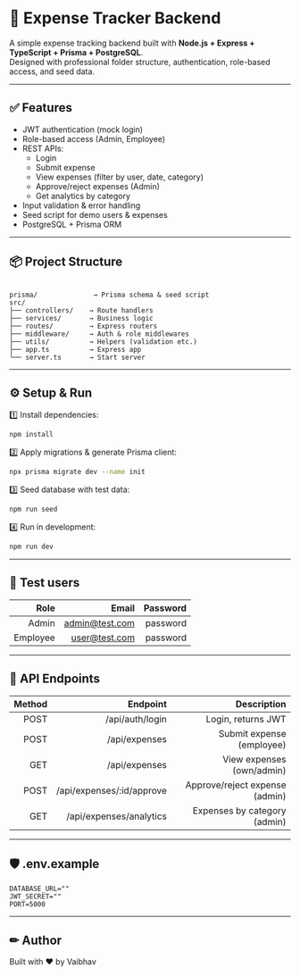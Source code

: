 # 🧾 Expense Tracker Backend

A simple expense tracking backend built with **Node.js + Express + TypeScript + Prisma + PostgreSQL**.  
Designed with professional folder structure, authentication, role-based access, and seed data.

---

## ✅ Features
- JWT authentication (mock login)
- Role-based access (Admin, Employee)
- REST APIs:
  - Login
  - Submit expense
  - View expenses (filter by user, date, category)
  - Approve/reject expenses (Admin)
  - Get analytics by category
- Input validation & error handling
- Seed script for demo users & expenses
- PostgreSQL + Prisma ORM

---

## 📦 Project Structure

```

prisma/              → Prisma schema & seed script
src/
├── controllers/    → Route handlers
├── services/       → Business logic
├── routes/         → Express routers
├── middleware/     → Auth & role middlewares
├── utils/          → Helpers (validation etc.)
├── app.ts          → Express app
└── server.ts       → Start server

````

---

## ⚙️ Setup & Run

1️⃣ Install dependencies:
```bash
npm install
````

2️⃣ Apply migrations & generate Prisma client:

```bash
npx prisma migrate dev --name init
```

3️⃣ Seed database with test data:

```bash
npm run seed
```

4️⃣ Run in development:

```bash
npm run dev
```

---

## 🚀 Test users

|     Role |                                   Email | Password |
| -------: | --------------------------------------: | -------: |
|    Admin | [admin@test.com](mailto:admin@test.com) | password |
| Employee |   [user@test.com](mailto:user@test.com) | password |

---

## 🧪 API Endpoints

| Method |                   Endpoint |                    Description |
| -----: | -------------------------: | -----------------------------: |
|   POST |            /api/auth/login |             Login, returns JWT |
|   POST |              /api/expenses |      Submit expense (employee) |
|    GET |              /api/expenses |      View expenses (own/admin) |
|   POST | /api/expenses/\:id/approve | Approve/reject expense (admin) |
|    GET |    /api/expenses/analytics |   Expenses by category (admin) |

---

## 🛡 .env.example

```
DATABASE_URL=""
JWT_SECRET=""
PORT=5000
```

---

## ✏ Author

Built with ❤️ by Vaibhav

```
